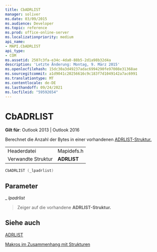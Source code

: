 ```yaml
---
title: CbADRLIST
manager: soliver
ms.date: 03/09/2015
ms.audience: Developer
ms.topic: reference
ms.prod: office-online-server
ms.localizationpriority: medium
api_name:
- MAPI.CbADRLIST
api_type:
- COM
ms.assetid: 2507c3fa-e34c-4da0-88b5-2d1a98b32d4a
description: 'Letzte Änderung: Montag, 9. März 2015'
ms.openlocfilehash: 15dc30a3d49237adac6994290fe97008e31368ae
ms.sourcegitcommit: a1d9041c20256616c9c183f7d1049142a7ac6991
ms.translationtype: MT
ms.contentlocale: de-DE
ms.lasthandoff: 09/24/2021
ms.locfileid: "59592654"
---
```

# <a name="cbadrlist"></a>CbADRLIST

  
  
**Gilt für**: Outlook 2013 | Outlook 2016 
  
Berechnet die Anzahl der Bytes in einer vorhandenen [ADRLIST-Struktur.](adrlist.md) 
  
|||
|:-----|:-----|
|Headerdatei  <br/> |Mapidefs.h  <br/> |
|Verwandte Struktur  <br/> |**ADRLIST** <br/> |
   
```cpp
CbADRLIST (_lpadrlist)
```

## <a name="parameters"></a>Parameter

 _ _lpadrlist_
  
> Zeiger auf die vorhandene **ADRLIST-Struktur.** 
    
## <a name="see-also"></a>Siehe auch



[ADRLIST](adrlist.md)


[Makros im Zusammenhang mit Strukturen](macros-related-to-structures.md)

